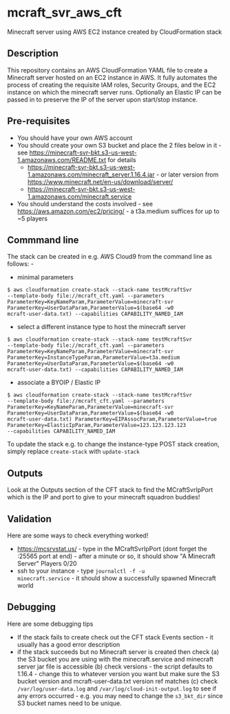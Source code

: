 # mcraft_svr_aws_cft
Minecraft server using AWS EC2 instance created by CloudFormation stack

## Description
This repository contains an AWS CloudFormation YAML file to create a Minecraft server hosted on an EC2 instance in AWS.
It fully automates the process of creating the requisite IAM roles, Security Groups, and the EC2 instance on which the minecraft server runs.
Optionally an Elastic IP can be passed in to preserve the IP of the server upon start/stop instance.

## Pre-requisites
* You should have your own AWS account
* You should create your own S3 bucket and place the 2 files below in it - see https://minecraft-svr-bkt.s3-us-west-1.amazonaws.com/README.txt for details
  * https://minecraft-svr-bkt.s3-us-west-1.amazonaws.com/minecraft_server.1.16.4.jar - or later version from https://www.minecraft.net/en-us/download/server/
  * https://minecraft-svr-bkt.s3-us-west-1.amazonaws.com/minecraft.service 
* You should understand the costs involved - see https://aws.amazon.com/ec2/pricing/ - a t3a.medium suffices for up to ~5 players 

## Commmand line
The stack can be created in e.g. AWS Cloud9 from the command line as follows: -

- minimal parameters

<code>$ aws cloudformation create-stack --stack-name testMcraftSvr --template-body file://mcraft_cft.yaml --parameters ParameterKey=KeyNameParam,ParameterValue=minecraft-svr ParameterKey=UserDataParam,ParameterValue=$(base64 -w0 mcraft-user-data.txt) --capabilities CAPABILITY_NAMED_IAM</code>

- select a different instance type to host the minecraft server

<code>$ aws cloudformation create-stack --stack-name testMcraftSvr --template-body file://mcraft_cft.yaml --parameters ParameterKey=KeyNameParam,ParameterValue=minecraft-svr ParameterKey=InstanceTypeParam,ParameterValue=t3a.medium ParameterKey=UserDataParam,ParameterValue=$(base64 -w0 mcraft-user-data.txt) --capabilities CAPABILITY_NAMED_IAM</code>

- associate a BYOIP / Elastic IP
 
<code>$ aws cloudformation create-stack --stack-name testMcraftSvr --template-body file://mcraft_cft.yaml --parameters ParameterKey=KeyNameParam,ParameterValue=minecraft-svr ParameterKey=UserDataParam,ParameterValue=$(base64 -w0 mcraft-user-data.txt) ParameterKey=EIPAssocParam,ParameterValue=true ParameterKey=ElasticIpParam,ParameterValue=123.123.123.123 --capabilities CAPABILITY_NAMED_IAM</code>

To update the stack e.g. to change the instance-type POST stack creation, simply replace <code>create-stack</code> with <code>update-stack</code>

## Outputs
Look at the Outputs section of the CFT stack to find the MCraftSvrIpPort which is the IP and port to give to your minecraft squadron buddies!	

## Validation
Here are some ways to check everything worked!
* https://mcsrvstat.us/ - type in the MCraftSvrIpPort (dont forget the :25565 port at end) - after a minute or so, it should show "A Minecraft Server" Players 0/20
* ssh to your instance - type <code>journalctl -f -u minecraft.service</code> - it should show a successfully spawned Minecraft world

## Debugging
Here are some debugging tips
* If the stack fails to create check out the CFT stack Events section - it usually has a good error description
* if the stack succeeds but no Minecraft server is created then check (a) the S3 bucket you are using with the minecraft.service and minecraft server jar file is accessible (b) check versions - the script defaults to 1.16.4 - change this to whatever version you want but make sure the S3 bucket version and mcraft-user-data.txt version ref matches (c) check <code>/var/log/user-data.log</code> and <code>/var/log/cloud-init-output.log</code> to see if any errors occurred - e.g. you may need to change the <code>s3_bkt_dir</code> since S3 bucket names need to be unique.

